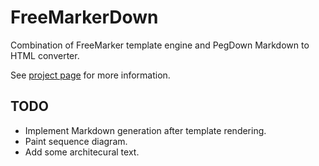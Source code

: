 # FreeMarkerDown

Combination of FreeMarker template engine and PegDown Markdown to HTML converter.

See [project page][site] for more information.

## TODO

- Implement Markdown generation after template rendering.
- Paint sequence diagram.
- Add some architecural text.

[site]: http://weltraumschaf.github.io/freemarkerdown/

